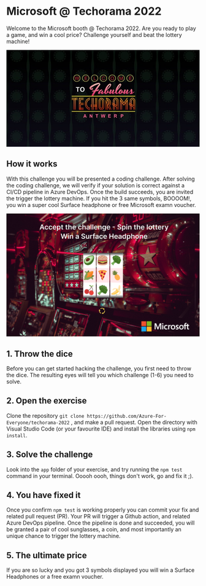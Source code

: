 # Microsoft @ Techorama 2022

Welcome to the Microsoft booth @ Techorama 2022. Are you ready to play a game, and win a cool price? Challenge yourself and beat the lottery machine!

![Techorama 2022](./images/techorama.jpg)

## How it works

With this challenge you will be presented a coding challenge. After solving the coding challenge, we will verify if your solution is correct against a CI/CD pipeline in Azure DevOps. Once the build succeeds, you are invited the trigger the lottery machine. If you hit the 3 same symbols, BOOOOM!, you win a super cool Surface headphone or free Microsoft examn voucher.

![Lottery game](./images/lottery.png)

## 1. Throw the dice

Before you can get started hacking the challenge, you first need to throw the dice. The resulting eyes will tell you which challenge (1-6) you need to solve.

## 2. Open the exercise

Clone the repository `git clone https://github.com/Azure-For-Everyone/techorama-2022` , and make a pull request. Open the directory with Visual Studio Code (or your favourite IDE) and install the libraries using `npm install`.

## 3. Solve the challenge

Look into the `app` folder of your exercise, and try running the `npm test` command in your terminal. Ooooh oooh, things don't work, go and fix it ;).

## 4. You have fixed it

Once you confirm `npm test` is working properly you can commit your fix and related pull request (PR). Your PR will trigger a Github action, and related Azure DevOps pipeline. Once the pipeline is done and succeeded, you will be granted a pair of cool sunglasses, a coin, and most importantly an unique chance to trigger the lottery machine.

## 5. The ultimate price

If you are so lucky and you got 3 symbols displayed you will win a Surface Headphones or a free examn voucher.


